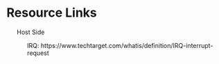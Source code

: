 # Resource Links
<ul> Host Side
  <ul>IRQ: https://www.techtarget.com/whatis/definition/IRQ-interrupt-request </ul>
  <ul></ul>
  <ul></ul>
  <ul></ul>
  <ul></ul>
  <ul></ul>
</ul>
